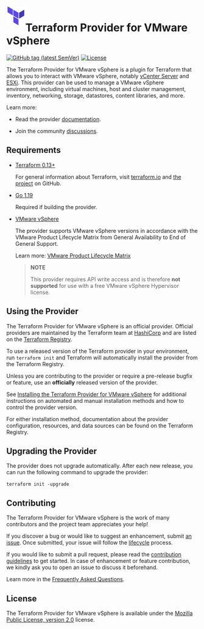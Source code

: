 <!-- markdownlint-disable first-line-h1 no-inline-html -->
<a href="https://terraform.io">
    <img src=".github/tf.png" alt="Terraform" title="Terraform" align="left" height="50" />
</a>

# Terraform Provider for VMware vSphere

[![GitHub tag (latest SemVer)](https://img.shields.io/github/v/tag/hashicorp/terraform-provider-vsphere?label=release&style=for-the-badge)](https://github.com/hashicorp/terraform-provider-vsphere/releases/latest) [![License](https://img.shields.io/github/license/hashicorp/terraform-provider-vsphere.svg?style=for-the-badge)](LICENSE)

The Terraform Provider for VMware vSphere is a plugin for Terraform that allows you to interact with VMware vSphere, notably [vCenter Server][vmware-vcenter] and [ESXi][vmware-esxi]. This provider can be used to manage a VMware vSphere environment, including virtual machines, host and cluster management, inventory, networking, storage, datastores, content libraries, and more.

Learn more:

* Read the provider [documentation][provider-documentation].

* Join the community [discussions][provider-discussions].

## Requirements

* [Terraform 0.13+][terraform-install]

    For general information about Terraform, visit [terraform.io][terraform-install] and [the project][terraform-github] on GitHub.

* [Go 1.19][golang-install]

    Required if building the provider.

* [VMware vSphere][vmware-vsphere-documenation]

    The provider supports VMware vSphere versions in accordance with the VMware Product Lifecycle Matrix from General Availability to End of General Support.

    Learn more: [VMware Product Lifecycle Matrix][vmware-product-lifecycle-matrix]

    > **NOTE**
    >
    > This provider requires API write access and is therefore **not supported** for use with a free VMware vSphere Hypervisor license.

## Using the Provider

The Terraform Provider for VMware vSphere is an official provider. Official providers are maintained by the Terraform team at [HashiCorp][hashicorp] and are listed on the [Terraform Registry][terraform-registry].  

To use a released version of the Terraform provider in your environment, run `terraform init` and Terraform will automatically install the provider from the Terraform Registry.

Unless you are contributing to the provider or require a pre-release bugfix or feature, use an **officially** released version of the provider.

See [Installing the Terraform Provider for VMware vSphere][provider-install] for additional instructions on automated and manual installation methods and how to control the provider version.

For either installation method, documentation about the provider configuration, resources, and data sources can be found on the Terraform Registry.

## Upgrading the Provider

The provider does not upgrade automatically. After each new release, you can run the following command to upgrade the provider:

```shell
terraform init -upgrade
```

## Contributing

The Terraform Provider for VMware vSphere is the work of many contributors and the project team appreciates your help!

If you discover a bug or would like to suggest an enhancement, submit [an issue][provider-issues]. Once submitted, your issue will follow the [lifecycle][provider-issue-lifecycke] process.

If you would like to submit a pull request, please read the [contribution guidelines][provider-contributing] to get started. In case of enhancement or feature contribution, we kindly ask you to open an issue to discuss it beforehand.

Learn more in the [Frequently Asked Questions][provider-faq].

## License

The Terraform Provider for VMware vSphere is available under the [Mozilla Public License, version 2.0][provider-license] license.

[golang-install]: https://golang.org/doc/install
[hashicorp]: https://hashicorp.com
[provider-contributing]: docs/CONTRIBUTING.md
[provider-documentation]: https://registry.terraform.io/providers/hashicorp/vsphere/latest/docs
[provider-discussions]: https://discuss.hashicorp.com/tags/c/terraform-providers/31/vsphere
[provider-faq]: docs/FAQ.md
[provider-install]: docs/INSTALL.md
[provider-issues]: https://github.com/hashicorp/terraform-provider-vsphere/issues/new/choose
[provider-issue-lifecycke]: docs/ISSUES.md
[provider-license]: LICENSE
[terraform-install]: https://www.terraform.io/downloads.html
[terraform-github]: https://github.com/hashicorp/terraform
[terraform-registry]: https://registry.terraform.io
[vmware-esxi]: https://www.vmware.com/products/esxi-and-esx.html
[vmware-product-lifecycle-matrix]: https://lifecycle.vmware.com
[vmware-vcenter]: https://www.vmware.com/products/vcenter-server.html
[vmware-vsphere-documenation]: https://docs.vmware.com/en/VMware-vSphere
